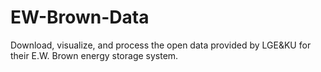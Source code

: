 # EW-Brown-Data
Download, visualize, and process the open data provided by LGE&amp;KU for their E.W. Brown energy storage system.
